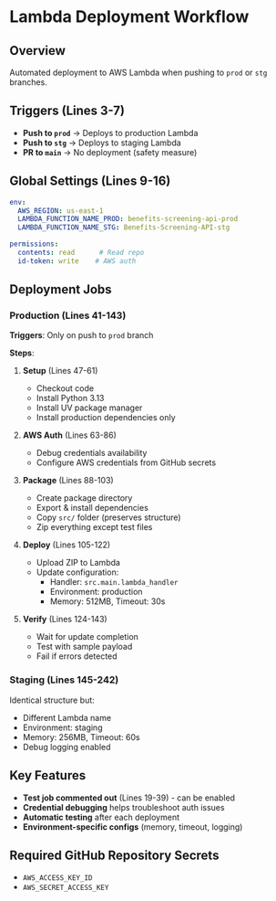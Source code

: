 # Lambda Deployment Workflow

## Overview
Automated deployment to AWS Lambda when pushing to `prod` or `stg` branches.

## Triggers (Lines 3-7)
- **Push to `prod`** → Deploys to production Lambda
- **Push to `stg`** → Deploys to staging Lambda  
- **PR to `main`** → No deployment (safety measure)

## Global Settings (Lines 9-16)
```yaml
env:
  AWS_REGION: us-east-1
  LAMBDA_FUNCTION_NAME_PROD: benefits-screening-api-prod
  LAMBDA_FUNCTION_NAME_STG: Benefits-Screening-API-stg

permissions:
  contents: read      # Read repo
  id-token: write    # AWS auth
```

## Deployment Jobs

### Production (Lines 41-143)
**Triggers**: Only on push to `prod` branch

**Steps**:
1. **Setup** (Lines 47-61)
   - Checkout code
   - Install Python 3.13
   - Install UV package manager
   - Install production dependencies only

2. **AWS Auth** (Lines 63-86)
   - Debug credentials availability
   - Configure AWS credentials from GitHub secrets

3. **Package** (Lines 88-103)
   - Create package directory
   - Export & install dependencies
   - Copy `src/` folder (preserves structure)
   - Zip everything except test files

4. **Deploy** (Lines 105-122)
   - Upload ZIP to Lambda
   - Update configuration:
     - Handler: `src.main.lambda_handler`
     - Environment: production
     - Memory: 512MB, Timeout: 30s

5. **Verify** (Lines 124-143)
   - Wait for update completion
   - Test with sample payload
   - Fail if errors detected

### Staging (Lines 145-242)
Identical structure but:
- Different Lambda name
- Environment: staging
- Memory: 256MB, Timeout: 60s
- Debug logging enabled

## Key Features
- **Test job commented out** (Lines 19-39) - can be enabled
- **Credential debugging** helps troubleshoot auth issues
- **Automatic testing** after each deployment
- **Environment-specific configs** (memory, timeout, logging)

## Required GitHub Repository Secrets
- `AWS_ACCESS_KEY_ID`
- `AWS_SECRET_ACCESS_KEY`